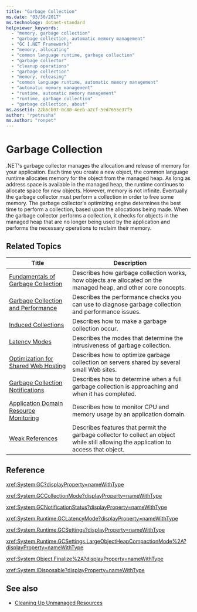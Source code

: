 ```yaml
---
title: "Garbage Collection"
ms.date: "03/30/2017"
ms.technology: dotnet-standard
helpviewer_keywords: 
  - "memory, garbage collection"
  - "garbage collection, automatic memory management"
  - "GC [.NET Framework]"
  - "memory, allocating"
  - "common language runtime, garbage collection"
  - "garbage collector"
  - "cleanup operations"
  - "garbage collection"
  - "memory, releasing"
  - "common language runtime, automatic memory management"
  - "automatic memory management"
  - "runtime, automatic memory management"
  - "runtime, garbage collection"
  - "garbage collection, about"
ms.assetid: 22b6cb97-0c80-4eeb-a2cf-5ed7655e37f9
author: "rpetrusha"
ms.author: "ronpet"
---
```

# Garbage Collection
.NET's garbage collector manages the allocation and release of memory for your application. Each time you create a new object, the common language runtime allocates memory for the object from the managed heap. As long as address space is available in the managed heap, the runtime continues to allocate space for new objects. However, memory is not infinite. Eventually the garbage collector must perform a collection in order to free some memory. The garbage collector's optimizing engine determines the best time to perform a collection, based upon the allocations being made. When the garbage collector performs a collection, it checks for objects in the managed heap that are no longer being used by the application and performs the necessary operations to reclaim their memory.  
  
<a name="related_topics"></a>   
## Related Topics  
  
|Title|Description|  
|-----------|-----------------|  
|[Fundamentals of Garbage Collection](../../../docs/standard/garbage-collection/fundamentals.md)|Describes how garbage collection works, how objects are allocated on the managed heap, and other core concepts.|  
|[Garbage Collection and Performance](../../../docs/standard/garbage-collection/performance.md)|Describes the performance checks you can use to diagnose garbage collection and performance issues.|  
|[Induced Collections](../../../docs/standard/garbage-collection/induced.md)|Describes how to make a garbage collection occur.|  
|[Latency Modes](../../../docs/standard/garbage-collection/latency.md)|Describes the modes that determine the intrusiveness of garbage collection.|  
|[Optimization for Shared Web Hosting](../../../docs/standard/garbage-collection/optimization-for-shared-web-hosting.md)|Describes how to optimize garbage collection on servers shared by several small Web sites.|  
|[Garbage Collection Notifications](../../../docs/standard/garbage-collection/notifications.md)|Describes how to determine when a full garbage collection is approaching and when it has completed.|  
|[Application Domain Resource Monitoring](../../../docs/standard/garbage-collection/app-domain-resource-monitoring.md)|Describes how to monitor CPU and memory usage by an application domain.|  
|[Weak References](../../../docs/standard/garbage-collection/weak-references.md)|Describes features that permit the garbage collector to collect an object while still allowing the application to access that object.|  
  
## Reference  
 <xref:System.GC?displayProperty=nameWithType>  
  
 <xref:System.GCCollectionMode?displayProperty=nameWithType>  
  
 <xref:System.GCNotificationStatus?displayProperty=nameWithType>  
  
 <xref:System.Runtime.GCLatencyMode?displayProperty=nameWithType>  
  
 <xref:System.Runtime.GCSettings?displayProperty=nameWithType>  
  
 <xref:System.Runtime.GCSettings.LargeObjectHeapCompactionMode%2A?displayProperty=nameWithType>  
  
 <xref:System.Object.Finalize%2A?displayProperty=nameWithType>  
  
 <xref:System.IDisposable?displayProperty=nameWithType>  
  
## See also

- [Cleaning Up Unmanaged Resources](../../../docs/standard/garbage-collection/unmanaged.md)
